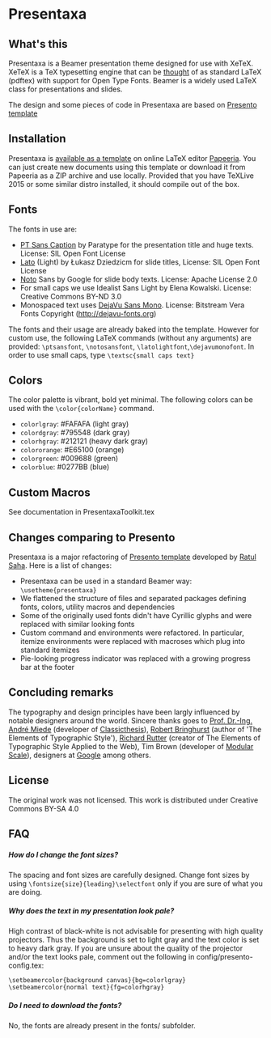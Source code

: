 Presentaxa
========

## What's this

Presentaxa is a Beamer presentation theme designed for use with XeTeX. XeTeX is a TeX typesetting engine that can be [thought](http://tex.stackexchange.com/questions/3393/what-is-xetex-exactly-and-why-should-i-use-it) of as standard LaTeX (pdftex) with support for Open Type Fonts. Beamer is a widely used LaTeX class for presentations and slides.

The design and some pieces of code in Presentaxa are based on [Presento template](https://github.com/RatulSaha/presento)


## Installation

Presentaxa is [available as a template](http://papeeria.com/templates#type:preso+presentaxa) 
on online LaTeX editor [Papeeria](http://papeeria.com). You can
just create new documents using this template or download it from Papeeria as a ZIP archive 
and use locally. Provided that you have TeXLive 2015 or some similar distro installed, it should compile 
out of the box.

## Fonts

The fonts in use are:

* [PT Sans Caption](http://www.paratype.com/public/) by Paratype for the presentation title and huge texts. License: SIL Open Font License
* [Lato](http://www.latofonts.com/) (Light)  by Łukasz Dziedzicm for slide titles, License: SIL Open Font License
* [Noto](https://www.google.com/get/noto) Sans by Google for slide body texts. License:  Apache License 2.0
* For small caps we use Idealist Sans Light by Elena Kowalski. License: Creative Commons BY-ND 3.0
* Monospaced text uses [DejaVu Sans Mono](). License: Bitstream Vera Fonts Copyright (http://dejavu-fonts.org)


The fonts and their usage are already baked into the template. However for custom use, the following LaTeX commands (without any arguments) are provided: `\ptsansfont`, `\notosansfont`, `\latolightfont`,`\dejavumonofont`. In order to use small caps, type `\textsc{small caps text}`

## Colors

The color palette is vibrant, bold yet minimal. The following colors can be used with the `\color{colorName}` command.

* `colorlgray`: #FAFAFA (light gray)
* `colordgray`: #795548 (dark gray)
* `colorhgray`: #212121 (heavy dark gray)
* `colororange`: #E65100 (orange)
* `colorgreen`: #009688 (green)
* `colorblue`: #0277BB (blue)

## Custom Macros

See documentation in PresentaxaToolkit.tex

## Changes comparing to Presento
Presentaxa is a major refactoring of [Presento template](https://github.com/RatulSaha/presento)
developed by [Ratul Saha](http://www.ratulsaha.com). Here is a list of changes:

* Presentaxa can be used in a standard Beamer way: `\usetheme{presentaxa}`
* We flattened the structure of files and separated packages defining fonts, colors, utility macros and dependencies
* Some of the originally used fonts didn't have Cyrillic glyphs and were replaced with similar looking fonts
* Custom command and environments were refactored. In particular, itemize environments were replaced with macroses which plug into standard itemizes
* Pie-looking progress indicator was replaced with a growing progress bar at the footer

## Concluding remarks
The typography and design principles have been largly influenced by notable designers around the world. Sincere thanks goes to [Prof. Dr.-Ing. André Miede](http://www.miede.de/) (developer of [Classicthesis](https://code.google.com/p/classicthesis/)), [Robert Bringhurst](http://en.wikipedia.org/wiki/Robert_Bringhurst) (author of 'The Elements of Typographic Style'), [Richard Rutter](http://clagnut.com/) (creator of The Elements of Typographic Style Applied to the Web), Tim Brown (developer of [Modular Scale](http://modularscale.com)), designers at [Google](https://google.com/design) among others.

## License
The original work was not licensed. This work is distributed under Creative Commons BY-SA 4.0

## FAQ

##### How do I change the font sizes?
The spacing and font sizes are carefully designed. Change font sizes by using `\fontsize{size}{leading}\selectfont` only if you are sure of what you are doing.

##### Why does the text in my presentation look pale?
High contrast of black-white is not advisable for presenting with high quality projectors. Thus the background is set to light gray and the text color is set to heavy dark gray. If you are unsure about the quality of the projector and/or the text looks pale, comment out the following in config/presento-config.tex:
```
\setbeamercolor{background canvas}{bg=colorlgray}
\setbeamercolor{normal text}{fg=colorhgray}
```

##### Do I need to download the fonts?
No, the fonts are already present in the fonts/ subfolder. 
